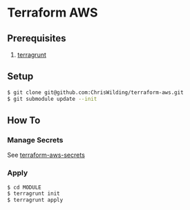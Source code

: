 # Terraform AWS

## Prerequisites

1. [terragrunt](https://terragrunt.gruntwork.io/docs/getting-started/install/)

## Setup

```sh
$ git clone git@github.com:ChrisWilding/terraform-aws.git
$ git submodule update --init
```

## How To

### Manage Secrets

See [terraform-aws-secrets](https://github.com/ChrisWilding/terraform-aws-secrets)

### Apply

```sh
$ cd MODULE
$ terragrunt init
$ terragrunt apply
```
